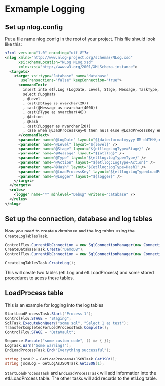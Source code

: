 # Exmample Logging 

## Set up nlog.config

Put a file name nlog.config in the root of your project. This file should look like this:

```xml
<?xml version="1.0" encoding="utf-8"?>
<nlog xmlns="http://www.nlog-project.org/schemas/NLog.xsd"
      xsi:schemaLocation="NLog NLog.xsd"
      xmlns:xsi="http://www.w3.org/2001/XMLSchema-instance">
  <targets>
    <target xsi:type="Database" name="database"
       useTransactions="false" keepConnection="true">
      <commandText>
        insert into etl.Log (LogDate, Level, Stage, Message, TaskType, TaskAction, TaskHash, Source, LoadProcessKey)
        select @LogDate
        , @Level
        , cast(@Stage as nvarchar(20))
        , cast(@Message as nvarchar(4000))
        , cast(@Type as nvarchar(40))
        , @Action
        , @Hash
        , cast(@Logger as nvarchar(20))
        , case when @LoadProcessKey=0 then null else @LoadProcessKey end
      </commandText>
      <parameter name="@LogDate" layout="${date:format=yyyy-MM-ddTHH\:mm\:ss.fff}" />
      <parameter name="@Level" layout="${level}" />
      <parameter name="@Stage" layout="${etllog:LogType=Stage}" />
      <parameter name="@Message" layout="${etllog}" />
      <parameter name="@Type" layout="${etllog:LogType=Type}" />
      <parameter name="@Action" layout="${etllog:LogType=Action}" />
      <parameter name="@Hash" layout="${etllog:LogType=Hash}" />
      <parameter name="@LoadProcessKey" layout="${etllog:LogType=LoadProcessKey}" />
      <parameter name="@Logger" layout="${logger}" />
    </target>
  </targets>
  <rules>
    <logger name="*" minlevel="Debug" writeTo="database" />
  </rules>
</nlog>
```

## Set up the connection, database and log tables

Now you need to create a database and the log tables using the `CreateLogTablesTask`.

```C#
ControlFlow.CurrentDbConnection = new SqlConnectionManager(new ConnectionString("Data Source=.;Integrated Security=SSPI;"));
CreateDatabaseTask.Create("DemoDB");
ControlFlow.CurrentDbConnection = new SqlConnectionManager(new ConnectionString("Data Source=.;Integrated Security=SSPI;Initial Catalog=DemoDB;"));
            
CreateLogTablesTask.CreateLog();
```

This will create two tables (etl.Log and etl.LoadProcess) and some stored procedures to acess these tables. 

## LoadProcess table

This is an example for logging into the log tables

```C#
StartLoadProcessTask.Start("Process 1");
ControlFlow.STAGE = "Staging";
SqlTask.ExecuteNonQuery("some sql", "Select 1 as test");
TransferCompletedForLoadProcessTask.Complete();
ControlFlow.STAGE = "DataVault";

Sequence.Execute("some custom code", () => { });
LogTask.Warn("Some warning!");
EndLoadProcessTask.End("Everything successful");

string jsonLP = GetLoadProcessAsJSONTask.GetJSON();
string jsonLog = GetLogAsJSONTask.GetJSON(1);            
```

`StartLoadProcessTask` and `EndLoadProcessTask` will add information into the etl.LoadProcess table. The other tasks will add records to the etl.Log table.
